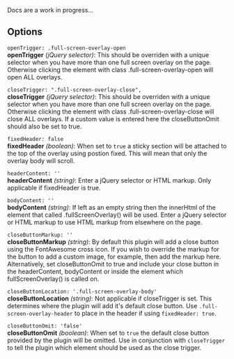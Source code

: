 Docs are a work in progress...

## Options

`openTrigger: .full-screen-overlay-open`<br />
**openTrigger** *(jQuery selector)*: This should be overriden with a unique selector when you have more than one full screen overlay on the 
page.  Otherwise clicking the element with class .full-screen-overlay-open will open ALL overlays.

`closeTrigger: ".full-screen-overlay-close",` <br/>
**closeTrigger** *(jQuery selector)*: This should be overriden with a unique selector when you have more than one full screen overlay on the 
page.  Otherwise clicking the element with class .full-screen-overlay-close will close ALL overlays.  If a custom value is entered here the closeButtonOmit should also be set to true.

`fixedHeader: false`<br />
**fixedHeader** *(boolean)*:  When set to `true` a sticky section will be attached to the top of the overlay using postion fixed. This will mean that only the overlay body will scroll.
  
`headerContent: ''`<br />
**headerContent** *(string)*: Enter a jQuery selector or HTML markup.  Only applicable if fixedHeader is true.

`bodyContent: ''`<br />
**bodyContent** *(string)*: If left as an empty string then the innerHtml of the element that called .fullScreenOverlay() will be used. Enter a jQuery selector or HTML markup to use HTML markup from elsewhere on the page.

`closeButtonMarkup: ''`<br />
**closeButtonMarkup** *(string)*: By default this plugin will add a close button using the FontAwesome cross icon.  If you wish to override the markup for the button to add a custom image, for example, then add the markup here.  Alternatively, set closeButtonOmit to true and include your close button in the headerContent, bodyContent or inside the element which fullScreenOverlay() is called on. 

`closeButtonLocation: '.full-screen-overlay-body'`<br />
**closeButtonLocation** *(string)*: Not applicable if closeTrigger is set.  This determines where the plugin will add it's default close button.  Use `.full-screen-overlay-header` to place in the header if using `fixedHeader: true`.

`closeButtonOmit: 'false'`<br />
**closeButtonOmit** *(boolean)*: When set to `true` the default close button provided by the plugin will be omitted.  Use in conjunction with `closeTrigger` to tell the plugin which element should be used as the close trigger.
